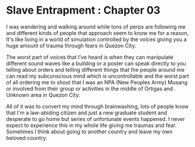 # Slave Entrapment : Chapter 03
I was wandering and walking around while tons of perps are following me and different kinds of people that approach seem to know me for a reason, It's like living in a world of simulation controlled by the voices giving you a huge amount of trauma through fears in  Quezon City.

The worst part of voices that I've heard is when they can manipulate different sound waves like a building or a poster can speak directly to you telling about orders and telling different things that the people around me can read my subconscious mind which is uncontrollable and the worst part of all ordering me to shout that I was an NPA (New Peoples Army) Musang or involved from their group or activities in the middle of Ortigas and Unknown area in Quezon City.

All of it was to convert my mind through brainwashing, lots of people know that I'm a law-abiding citizen and just a new graduate student and desperate to go home but series of unfortunate events happened. I never expect to experience this in my whole life giving me traumas and fear. Sometimes I think about going to another country and leave my own beloved country.

 
